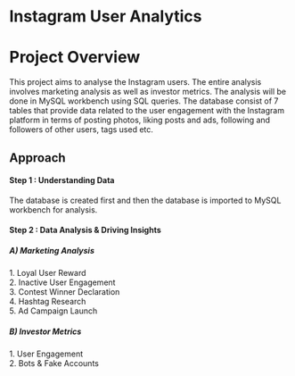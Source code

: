 # Instagram User Analytics 
# Project Overview
This project aims to analyse the Instagram users. The entire analysis involves marketing 
analysis as well as investor metrics. The analysis will be done in MySQL workbench using 
SQL queries. The database consist of 7 tables that provide data related to the user 
engagement with the Instagram platform in terms of posting photos, liking posts and ads, 
following and followers of other users, tags used etc. <br>

<h2>Approach</h2>
<h4>Step 1 : Understanding Data</h4>

The database is created first and then the database is imported to MySQL workbench for 
analysis. <br>

<h4>Step 2 : Data Analysis & Driving Insights</h4>
<h5>A) Marketing Analysis</h5>
1. Loyal User Reward <br>
2. Inactive User Engagement<br> 
3. Contest Winner Declaration <br>
4. Hashtag Research <br>
5. Ad Campaign Launch <br>


<h5>B) Investor Metrics</h5>
1. User Engagement <br>
2. Bots & Fake Accounts <br> 



